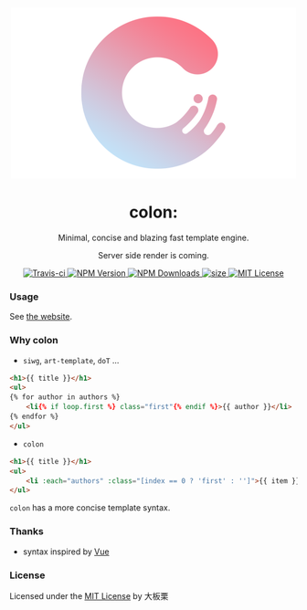 <!-- README.md -->
<p align="center">
    <img src="logo.png" alt="colon">
</p>
<h1 align="center">colon:</h1>
<p align="center">Minimal, concise and blazing fast template engine.</p>
<p align="center">Server side render is coming.</p>
<p align="center">
    <a href="https://travis-ci.org/colonjs/colon">
        <img src="https://travis-ci.org/colonjs/colon.svg?branch=master" alt="Travis-ci">
    </a>
    <a href="https://www.npmjs.com/package/colon">
        <img src="https://img.shields.io/npm/v/colon.svg" alt="NPM Version">
    </a>
    <a href="https://www.npmjs.com/package/colon">
        <img src="https://img.shields.io/npm/dt/colon.svg" alt="NPM Downloads">
    </a>
    <a href="javascript:;">
        <img src="https://img.shields.io/github/size/colonjs/colon/dist/colon.min.js.svg" alt="size">
    </a>
    <a href="https://github.com/colonjs/colon/blob/master/LICENSE">
        <img src="https://img.shields.io/github/license/colonjs/colon.svg" alt="MIT License">
    </a>
</p>

### Usage

See [the website](https://colonjs.github.io/).

### Why colon

- `siwg`, `art-template`, `doT` ...

```html
<h1>{{ title }}</h1>
<ul>
{% for author in authors %}
    <li{% if loop.first %} class="first"{% endif %}>{{ author }}</li>
{% endfor %}
</ul>
```

- `colon`

```html
<h1>{{ title }}</h1>
<ul>
    <li :each="authors" :class="[index == 0 ? 'first' : '']">{{ item }}</li>
</ul>
```

`colon` has a more concise template syntax.

### Thanks

- syntax inspired by [Vue](https://github.com/vuejs/vue)

### License

Licensed under the [MIT License](https://github.com/colonjs/colon/blob/master/LICENSE) by 大板栗
